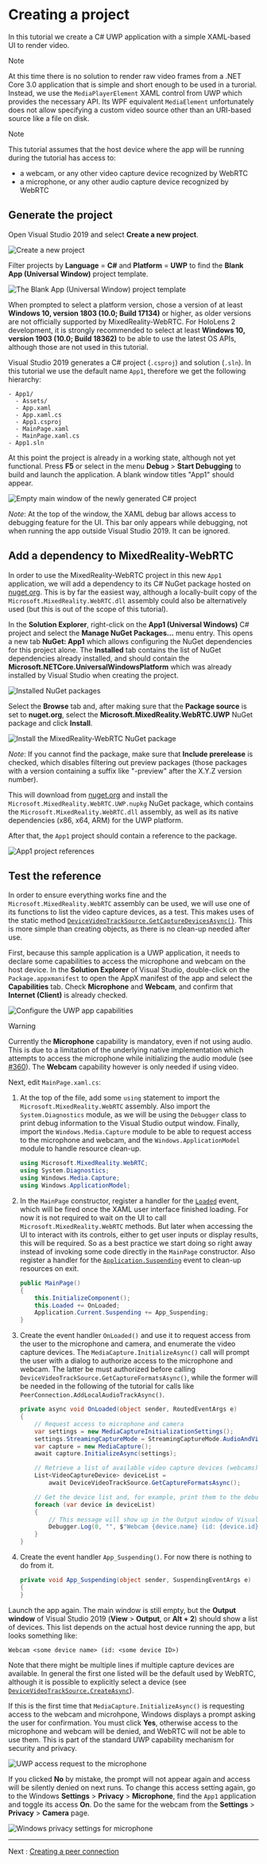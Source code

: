 # Creating a project

In this tutorial we create a C# UWP application with a simple XAML-based UI to render video.

> [!NOTE]
> At this time there is no solution to render raw video frames from a .NET Core 3.0 application that is simple and short enough to be used in a turorial. Instead, we use the `MediaPlayerElement` XAML control from UWP which provides the necessary API. Its WPF equivalent `MediaElement` unfortunately does not allow specifying a custom video source other than an URI-based source like a file on disk.

> [!NOTE]
> This tutorial assumes that the host device where the app will be running during the tutorial has access to:
>
> - a webcam, or any other video capture device recognized by WebRTC
> - a microphone, or any other audio capture device recognized by WebRTC

## Generate the project

Open Visual Studio 2019 and select **Create a new project**.

![Create a new project](cs-uwp1.png)

Filter projects by **Language** = **C#** and **Platform** = **UWP** to find the **Blank App (Universal Window)** project template.

![The Blank App (Universal Window) project template](cs-uwp2.png)

When prompted to select a platform version, chose a version of at least **Windows 10, version 1803 (10.0; Build 17134)** or higher, as older versions are not officially supported by MixedReality-WebRTC. For HoloLens 2 development, it is strongly recommended to select at least **Windows 10, version 1903 (10.0; Build 18362)** to be able to use the latest OS APIs, although those are not used in this tutorial.

Visual Studio 2019 generates a C# project (`.csproj`) and solution (`.sln`). In this tutorial we use the default name `App1`, therefore we get the following hierarchy:

```shell
- App1/
  - Assets/
  - App.xaml
  - App.xaml.cs
  - App1.csproj
  - MainPage.xaml
  - MainPage.xaml.cs
- App1.sln
```

At this point the project is already in a working state, although not yet functional. Press **F5** or select in the menu **Debug** > **Start Debugging** to build and launch the application. A blank window titles "App1" should appear.

![Empty main window of the newly generated C# project](cs-uwp4.png)

_Note_: At the top of the window, the XAML debug bar allows access to debugging feature for the UI. This bar only appears while debugging, not when running the app outside Visual Studio 2019. It can be ignored.

## Add a dependency to MixedReality-WebRTC

In order to use the MixedReality-WebRTC project in this new `App1` application, we will add a dependency to its C# NuGet package hosted on [nuget.org](https://www.nuget.org/). This is by far the easiest way, although a locally-built copy of the `Microsoft.MixedReality.WebRTC.dll` assembly could also be alternatively used (but this is out of the scope of this tutorial).

In the **Solution Explorer**, right-click on the **App1 (Universal Windows)** C# project and select the **Manage NuGet Packages...** menu entry. This opens a new tab **NuGet: App1** which allows configuring the NuGet dependencies for this project alone. The **Installed** tab contains the list of NuGet dependencies already installed, and should contain the **Microsoft.NETCore.UniversalWindowsPlatform** which was already installed by Visual Studio when creating the project.

![Installed NuGet packages](cs-uwp5.png)

Select the **Browse** tab and, after making sure that the **Package source** is set to **nuget.org**, select the **Microsoft.MixedReality.WebRTC.UWP** NuGet package and click **Install**.

![Install the MixedReality-WebRTC NuGet package](cs-uwp6.png)

_Note_: If you cannot find the package, make sure that **Include prerelease** is checked, which disables filtering out preview packages (those packages with a version containing a suffix like "-preview" after the X.Y.Z version number).

This will download from [nuget.org](https://www.nuget.org/) and install the `Microsoft.MixedReality.WebRTC.UWP.nupkg` NuGet package, which contains the `Microsoft.MixedReality.WebRTC.dll` assembly, as well as its native dependencies (x86, x64, ARM) for the UWP platform.

After that, the `App1` project should contain a reference to the package.

![App1 project references](cs-uwp7.png)

## Test the reference

In order to ensure everything works fine and the `Microsoft.MixedReality.WebRTC` assembly can be used, we will use one of its functions to list the video capture devices, as a test. This makes uses of the static method [`DeviceVideoTrackSource.GetCaptureDevicesAsync()`](xref:Microsoft.MixedReality.WebRTC.DeviceVideoTrackSource.GetCaptureDevicesAsync). This is more simple than creating objects, as there is no clean-up needed after use.

First, because this sample application is a UWP application, it needs to declare some capabilities to access the microphone and webcam on the host device. In the **Solution Explorer** of Visual Studio, double-click on the `Package.appxmanifest` to open the AppX manifest of the app and select the **Capabilities** tab. Check **Microphone** and **Webcam**, and confirm that **Internet (Client)** is already checked.

![Configure the UWP app capabilities](cs-uwp8.png)

> [!WARNING]
> Currently the **Microphone** capability is mandatory, even if not using audio. This is due to a limitation of the underlying native implementation which attempts to access the microphone while initializing the audio module (see [#360](https://github.com/microsoft/MixedReality-WebRTC/issues/360)). The **Webcam** capability however is only needed if using video.

Next, edit `MainPage.xaml.cs`:

1. At the top of the file, add some `using` statement to import the `Microsoft.MixedReality.WebRTC` assembly. Also import the `System.Diagnostics` module, as we will be using the `Debugger` class to print debug information to the Visual Studio output window. Finally, import the `Windows.Media.Capture` module to be able to request access to the microphone and webcam, and the `Windows.ApplicationModel` module to handle resource clean-up.

   ```cs
   using Microsoft.MixedReality.WebRTC;
   using System.Diagnostics;
   using Windows.Media.Capture;
   using Windows.ApplicationModel;
   ```

2. In the `MainPage` constructor, register a handler for the [`Loaded`](xref:Windows.UI.Xaml.FrameworkElement.Loaded) event, which will be fired once the XAML user interface finished loading. For now it is not required to wait on the UI to call `Microsoft.MixedReality.WebRTC` methods. But later when accessing the UI to interact with its controls, either to get user inputs or display results, this will be required. So as a best practice we start doing so right away instead of invoking some code directly in the `MainPage` constructor. Also register a handler for the [`Application.Suspending`](xref:Windows.UI.Xaml.Application.Suspending) event to clean-up resources on exit.

   ```cs
   public MainPage()
   {
       this.InitializeComponent();
       this.Loaded += OnLoaded;
       Application.Current.Suspending += App_Suspending;
   }
   ```

3. Create the event handler `OnLoaded()` and use it to request access from the user to the microphone and camera, and enumerate the video capture devices. The `MediaCapture.InitializeAsync()` call will prompt the user with a dialog to authorize access to the microphone and webcam. The latter be must authorized before calling `DeviceVideoTrackSource.GetCaptureFormatsAsync()`, while the former will be needed in the following of the tutorial for calls like `PeerConnection.AddLocalAudioTrackAsync()`.

   ```cs
   private async void OnLoaded(object sender, RoutedEventArgs e)
   {
       // Request access to microphone and camera
       var settings = new MediaCaptureInitializationSettings();
       settings.StreamingCaptureMode = StreamingCaptureMode.AudioAndVideo;
       var capture = new MediaCapture();
       await capture.InitializeAsync(settings);

       // Retrieve a list of available video capture devices (webcams).
       List<VideoCaptureDevice> deviceList =
           await DeviceVideoTrackSource.GetCaptureFormatsAsync(); 

       // Get the device list and, for example, print them to the debugger console
       foreach (var device in deviceList)
       {
           // This message will show up in the Output window of Visual Studio
           Debugger.Log(0, "", $"Webcam {device.name} (id: {device.id})\n");
       }
   }
   ```

4. Create the event handler `App_Suspending()`. For now there is nothing to do from it.

   ```cs
   private void App_Suspending(object sender, SuspendingEventArgs e)
   {
   }
   ```

Launch the app again. The main window is still empty, but the **Output window** of Visual Studio 2019 (**View** > **Output**, or **Alt + 2**) should show a list of devices. This list depends on the actual host device running the app, but looks something like:

```shell
Webcam <some device name> (id: <some device ID>)
```

Note that there might be multiple lines if multiple capture devices are available. In general the first one listed will be the default used by WebRTC, although it is possible to explicitly select a device (see [`DeviceVideoTrackSource.CreateAsync`](xref:Microsoft.MixedReality.WebRTC.DeviceVideoTrackSource.CreateAsync(Microsoft.MixedReality.WebRTC.LocalVideoDeviceInitConfig))).

If this is the first time that `MediaCapture.InitializeAsync()` is requesting access to the webcam and microhpone, Windows displays a prompt asking the user for confirmation. You must click **Yes**, otherwise access to the microphone and webcam will be denied, and WebRTC will not be able to use them. This is part of the standard UWP capability mechanism for security and privacy.

![UWP access request to the microphone](cs-uwp9.png)

If you clicked **No** by mistake, the prompt will not appear again and access will be silently denied on next runs. To change this access setting again, go to the Windows **Settings** > **Privacy** > **Microphone**, find the `App1` application and toggle its access **On**. Do the same for the webcam from the **Settings** > **Privacy** > **Camera** page.

![Windows privacy settings for microphone](cs-uwp10.png)

----

Next : [Creating a peer connection](helloworld-cs-peerconnection-uwp.md)
